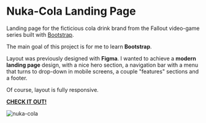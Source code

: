 # Nuka-Cola Landing Page
Landing page for the ficticious cola drink brand from the Fallout video-game series built with [Bootstrap](https://getbootstrap.com/).

The main goal of this project is for me to learn **Bootstrap**.

Layout was previously designed with **Figma**. I wanted to achieve a **modern landing page** design, with a nice hero section, a navigation bar with a menu that turns to drop-down in mobile screens, a couple "features" sections and a footer.

Of course, layout is fully responsive.

**[CHECK IT OUT!](https://nachito-schon.github.io/nuka-cola-landing-page/)**

![nuka-cola](https://user-images.githubusercontent.com/85847402/233860809-dfa121c6-d6bd-4596-950e-ce57d0d65bac.jpg)
